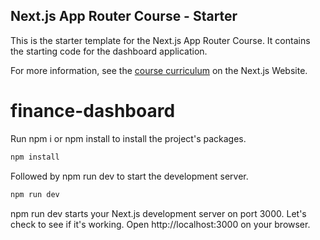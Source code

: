 ## Next.js App Router Course - Starter

This is the starter template for the Next.js App Router Course. It contains the starting code for the dashboard application.

For more information, see the [course curriculum](https://nextjs.org/learn) on the Next.js Website.
# finance-dashboard
Run npm i or npm install to install the project's packages.

```bash
npm install
 ```

Followed by npm run dev to start the development server.

```bash
npm run dev 
```

npm run dev starts your Next.js development server on port 3000. Let's check to see if it's working. Open http://localhost:3000 on your browser.
